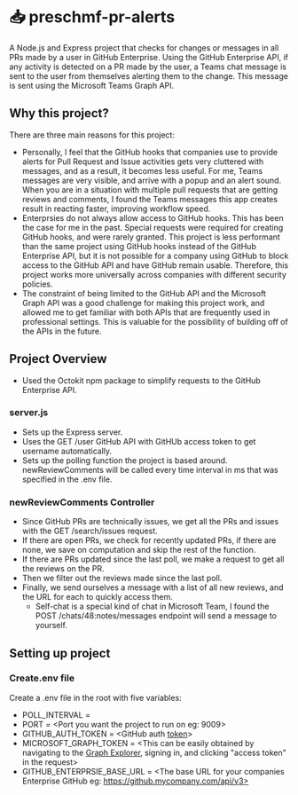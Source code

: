 # :inbox_tray: preschmf-pr-alerts
A Node.js and Express project that checks for changes or messages in all PRs made by a user in GitHub Enterprise. Using the GitHub Enterprise API, if any activity is detected on a PR made by the user, a Teams chat message is sent to the user from themselves alerting them to the change. This message is sent using the Microsoft Teams Graph API.

## Why this project?
There are three main reasons for this project:
* Personally, I feel that the GitHub hooks that companies use to provide alerts for Pull Request and Issue activities gets very cluttered with messages, and as a result, it becomes less useful. For me, Teams messages are very visible, and arrive with a popup and an alert sound. When you are in a situation with multiple pull requests that are getting reviews and comments, I found the Teams messages this app creates result in reacting faster, improving workflow speed.
* Enterprsies do not always allow access to GitHub hooks. This has been the case for me in the past. Special requests were required for creating GitHub hooks, and were rarely granted. This project is less performant than the same project using GitHub hooks instead of the GitHub Enterprise API, but it is not possible for a company using GitHub to block access to the GitHub API and have GitHub remain usable. Therefore, this project works more universally across companies with different security policies.
* The constraint of being limited to the GitHub API and the Microsoft Graph API was a good challenge for making this project work, and allowed me to get familiar with both APIs that are frequently used in professional settings. This is valuable for the possibility of building off of the APIs in the future.

## Project Overview
* Used the Octokit npm package to simplify requests to the GitHub Enterprise API.
### server.js
* Sets up the Express server.
* Uses the GET /user GitHub API with GitHUb access token to get username automatically.
* Sets up the polling function the project is based around. newReviewComments will be called every time interval in ms that was specified in the .env file.

### newReviewComments Controller
* Since GitHub PRs are technically issues, we get all the PRs and issues with the GET /search/issues request.
* If there are open PRs, we check for recently updated PRs, if there are none, we save on computation and skip the rest of the function.
* If there are PRs updated since the last poll, we make a request to get all the reviews on the PR.
* Then we filter out the reviews made since the last poll.
* Finally, we send ourselves a message with a list of all new reviews, and the URL for each to quickly access them.
   * Self-chat is a special kind of chat in Microsoft Team, I found the POST /chats/48:notes/messages endpoint will send a message to yourself.

## Setting up project
### Create.env file
Create a .env file in the root with five variables:
* POLL_INTERVAL = <Time in ms that the project will poss the GitHub Enterprise API for changes>
* PORT = <Port you want the project to run on eg: 9009>
* GITHUB_AUTH_TOKEN = <GitHub auth [token](https://docs.github.com/en/authentication/keeping-your-account-and-data-secure/managing-your-personal-access-tokens)>
* MICROSOFT_GRAPH_TOKEN = <This can be easily obtained by navigating to the [Graph Explorer](developer.microsoft.com/en-us/graph/graph-explorer), signing in, and clicking "access token" in the request>
* GITHUB_ENTERPRSIE_BASE_URL = <The base URL for your companies Enterprise GitHub eg: https://github.mycompany.com/api/v3>
